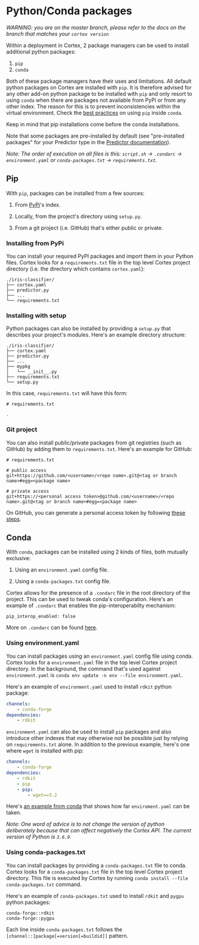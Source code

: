 # Python/Conda packages

_WARNING: you are on the master branch, please refer to the docs on the branch that matches your `cortex version`_

Within a deployment in Cortex, 2 package managers can be used to install additional python packages:

1. `pip`
1. `conda`

Both of these package managers have their uses and limitations. All default python packages on Cortex are installed with `pip`. It is therefore advised for any other add-on python package to be installed with `pip` and only resort to using `conda` when there are packages not available from PyPi or from any other index. The reason for this is to prevent inconsistencies within the virtual environment. Check the [best practices](https://www.anaconda.com/using-pip-in-a-conda-environment/) on using `pip` inside `conda`.

Keep in mind that pip installations come before the conda installations.

Note that some packages are pre-installed by default (see "pre-installed packages" for your Predictor type in the [Predictor documentation](predictors.md)).

*Note: The order of execution on all files is this: `script.sh` -> `.condarc` -> `environment.yaml` or `conda-packages.txt` -> `requirements.txt`.*

## Pip

With `pip`, packages can be installed from a few sources:

1. From [PyPi](https://pypi.org)'s index.

1. Locally, from the project's directory using `setup.py`.

1. From a git project (i.e. GitHub) that's either public or private.

### Installing from PyPi

You can install your required PyPI packages and import them in your Python files. Cortex looks for a `requirements.txt` file in the top level Cortex project directory (i.e. the directory which contains `cortex.yaml`):

```text
./iris-classifier/
├── cortex.yaml
├── predictor.py
├── ...
└── requirements.txt
```

### Installing with setup

Python packages can also be installed by providing a `setup.py` that describes your project's modules. Here's an example directory structure:

```text
./iris-classifier/
├── cortex.yaml
├── predictor.py
├── ...
├── mypkg
│   └── __init__.py
├── requirements.txt
└── setup.py
```

In this case, `requirements.txt` will have this form:
```text
# requirements.txt

.
```

### Git project

You can also install public/private packages from git registries (such as GitHub) by adding them to `requirements.txt`. Here's an example for GitHub:

```text
# requirements.txt

# public access
git+https://github.com/<username>/<repo name>.git@<tag or branch name>#egg=<package name>

# private access
git+https://<personal access token>@github.com/<username>/<repo name>.git@<tag or branch name>#egg=<package name>
```

On GitHub, you can generate a personal access token by following [these steps](https://help.github.com/en/github/authenticating-to-github/creating-a-personal-access-token-for-the-command-line).

## Conda

With `conda`, packages can be installed using 2 kinds of files, both mutually exclusive:

1. Using an `environment.yaml` config file.

1. Using a `conda-packages.txt` config file.

Cortex allows for the presence of a `.condarc` file in the root directory of the project. This can be used to tweak conda's configuration. Here's an example of `.condarc` that enables the pip-interoperabilty mechanism:

```text
pip_interop_enabled: false
```

More on `.condarc` can be found [here](https://docs.conda.io/projects/conda/en/latest/user-guide/configuration/use-condarc.html).

### Using environment.yaml

You can install packages using an `environment.yaml` config file using conda. Cortex looks for a `environment.yaml` file in the top level Cortex project directory. In the background, the command that's used against `environment.yaml` is `conda env update -n env --file environment.yaml`.

Here's an example of `environment.yaml` used to install `rdkit` python package:

```yaml
channels:
    - conda-forge
dependencies:
    - rdkit
```

`environment.yaml` can also be used to install `pip` packages and also introduce other indexes that may otherwise not be possible just by relying on `requirements.txt` alone. In addition to the previous example, here's one where `wget` is installed with pip:

```yaml
channels:
    - conda-forge
dependencies:
    - rdkit
    - pip
    - pip:
        - wget==3.2
```

Here's [an example from conda](https://github.com/conda/conda/blob/54e4a91d0da4d659a67e3097040764d3a2f6aa16/tests/conda_env/support/advanced-pip/environment.yml) that shows how far `enviroment.yaml` can be taken.

*Note: One word of advice is to not change the version of python deliberately because that can affect negatively the Cortex API. The current version of Python is `3.6.9`.*

### Using conda-packages.txt

You can install packages by providing a `conda-packages.txt` file to conda. Cortex looks for a `conda-packages.txt` file in the top level Cortex project directory. This file is executed by Cortex by running `conda install --file conda-packages.txt` command.

Here's an example of `conda-packages.txt` used to install `rdkit` and `pygpu` python packages:

```text
conda-forge::rdkit
conda-forge::pygpu
```
Each line inside `conda-packages.txt` follows the `[channel::]package[=version[=buildid]]` pattern.
